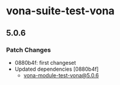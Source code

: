 # vona-suite-test-vona

## 5.0.6

### Patch Changes

- 0880b4f: first changeset
- Updated dependencies [0880b4f]
  - vona-module-test-vona@5.0.6
